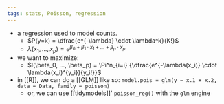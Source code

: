 ```yaml
---
tags: stats, Poisson, regression
---
```


- a regression used to model counts.
	- $P(y=k) = \dfrac{e^{-\lambda} \cdot \lambda^k}{K!}$
	- $\lambda(x_1, ..., x_p) = e^{\beta_0 + \beta_1 \cdot x_1 + ... + \beta_p \cdot x_p}$
- we want to maximize:
	- $l(\beta_0, ..., \beta_p) = \Pi^n_{i=i} {\dfrac{e^{-\lambda(x_i)} \cdot \lambda(x_i)^{y_i}}{y_i!}}$
- in [[R]], we can do a [[GLM]] like so: `model.pois = glm(y ~ x.1 + x.2, data = Data, family = poisson)`
	- or, we can use [[tidymodels]]' `poisson_reg()` with the `glm` engine